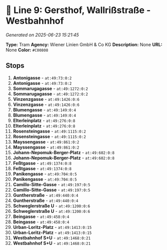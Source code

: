 # 🚊 Line 9: Gersthof, Wallrißstraße - Westbahnhof

*Generated on 2025-06-23 15:21:45*

**Type:** Tram
**Agency:** Wiener Linien GmbH & Co KG
**Description:** None
**URL:** None
**Color:** `#C00808`

## Stops

1. **Antonigasse** - `at:49:73:0:2`
2. **Antonigasse** - `at:49:73:0:2`
3. **Sommarugagasse** - `at:49:1272:0:2`
4. **Sommarugagasse** - `at:49:1272:0:2`
5. **Vinzenzgasse** - `at:49:1426:0:6`
6. **Vinzenzgasse** - `at:49:1426:0:6`
7. **Blumengasse** - `at:49:149:0:4`
8. **Blumengasse** - `at:49:149:0:4`
9. **Elterleinplatz** - `at:49:276:0:8`
10. **Elterleinplatz** - `at:49:276:0:8`
11. **Rosensteingasse** - `at:49:1115:0:2`
12. **Rosensteingasse** - `at:49:1115:0:2`
13. **Mayssengasse** - `at:49:861:0:2`
14. **Mayssengasse** - `at:49:861:0:2`
15. **Johann-Nepomuk-Berger-Platz** - `at:49:602:0:8`
16. **Johann-Nepomuk-Berger-Platz** - `at:49:602:0:8`
17. **Feßtgasse** - `at:49:1374:0:8`
18. **Feßtgasse** - `at:49:1374:0:8`
19. **Panikengasse** - `at:49:704:0:5`
20. **Panikengasse** - `at:49:704:0:5`
21. **Camillo-Sitte-Gasse** - `at:49:197:0:5`
22. **Camillo-Sitte-Gasse** - `at:49:197:0:5`
23. **Guntherstraße** - `at:49:440:0:4`
24. **Guntherstraße** - `at:49:440:0:4`
25. **Schweglerstraße U** - `at:49:1200:0:6`
26. **Schweglerstraße U** - `at:49:1200:0:6`
27. **Beingasse** - `at:49:458:0:4`
28. **Beingasse** - `at:49:458:0:4`
29. **Urban-Loritz-Platz** - `at:49:1413:0:15`
30. **Urban-Loritz-Platz** - `at:49:1413:0:15`
31. **Westbahnhof S+U** - `at:49:1468:0:21`
32. **Westbahnhof S+U** - `at:49:1468:0:21`